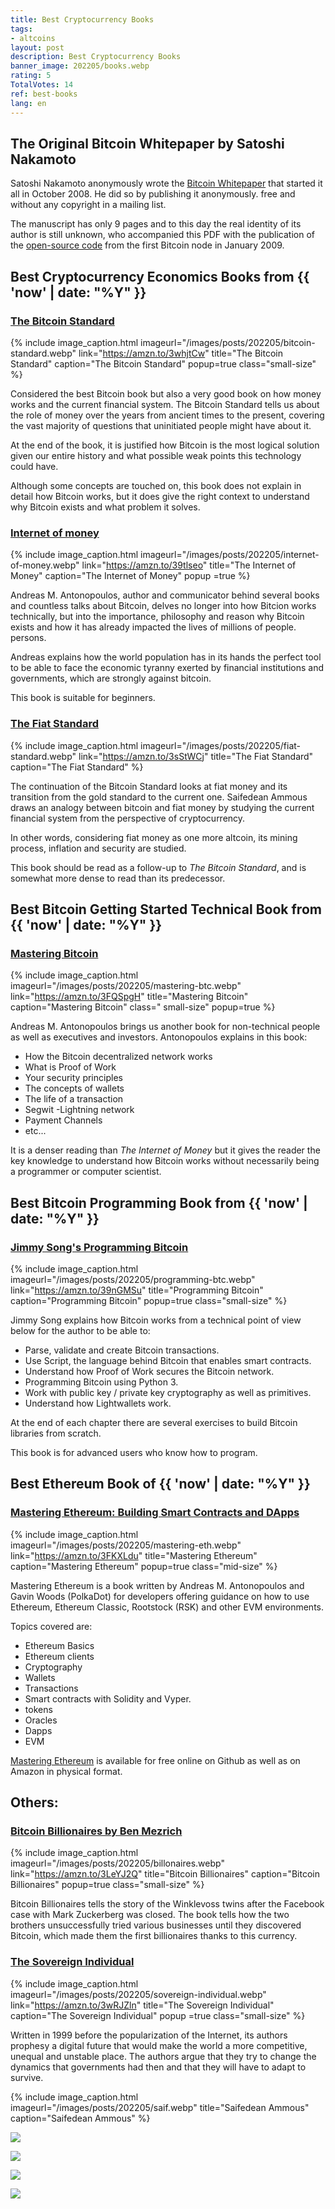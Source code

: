 ```yaml
---
title: Best Cryptocurrency Books
tags:
- altcoins
layout: post
description: Best Cryptocurrency Books
banner_image: 202205/books.webp
rating: 5
TotalVotes: 14
ref: best-books
lang: en
---
```


<style>
.mid-size {
	width:  50%;
}
.small-size {
	width:  30%;
}
.mid-height {
	max-width: 400px;
}
</style>

## The Original Bitcoin Whitepaper by Satoshi Nakamoto

Satoshi Nakamoto anonymously wrote the <a rel="nofollow" href="https://bitcoin.org/bitcoin.pdf">Bitcoin Whitepaper</a> that started it all in October 2008. He did so by publishing it anonymously. free and without any copyright in a mailing list.

The manuscript has only 9 pages and to this day the real identity of its author is still unknown, who accompanied this PDF with the publication of the <a rel="nofollow" href="https://github.com/bitcoin/bitcoin/tree /4405b78d6059e536c36974088a8ed4d9f0f29898">open-source code</a> from the first Bitcoin node in January 2009.


## Best Cryptocurrency Economics Books from {{ 'now' | date: "%Y" }}

### <a rel="nofollow" href="https://amzn.to/3whjtCw" target="_blank">The Bitcoin Standard</a>

{% include image_caption.html imageurl="/images/posts/202205/bitcoin-standard.webp" link="https://amzn.to/3whjtCw" title="The Bitcoin Standard" caption="The Bitcoin Standard" popup=true class="small-size" %}

Considered the best Bitcoin book but also a very good book on how money works and the current financial system. The Bitcoin Standard tells us about the role of money over the years from ancient times to the present, covering the vast majority of questions that uninitiated people might have about it.

At the end of the book, it is justified how Bitcoin is the most logical solution given our entire history and what possible weak points this technology could have.

Although some concepts are touched on, this book does not explain in detail how Bitcoin works, but it does give the right context to understand why Bitcoin exists and what problem it solves.

### <a rel="nofollow" href="https://amzn.to/39tlseo" target="_blank">Internet of money</a>

{% include image_caption.html imageurl="/images/posts/202205/internet-of-money.webp" link="https://amzn.to/39tlseo" title="The Internet of Money" caption="The Internet of Money" popup =true %}

Andreas M. Antonopoulos, author and communicator behind several books and countless talks about Bitcoin, delves no longer into how Bitcion works technically, but into the importance, philosophy and reason why Bitcoin exists and how it has already impacted the lives of millions of people. persons.

Andreas explains how the world population has in its hands the perfect tool to be able to face the economic tyranny exerted by financial institutions and governments, which are strongly against bitcoin.

This book is suitable for beginners.

### <a rel="nofollow" href="https://amzn.to/3sStWCj">The Fiat Standard</a>

{% include image_caption.html imageurl="/images/posts/202205/fiat-standard.webp" link="https://amzn.to/3sStWCj" title="The Fiat Standard" caption="The Fiat Standard" %}

The continuation of the Bitcoin Standard looks at fiat money and its transition from the gold standard to the current one. Saifedean Ammous draws an analogy between bitcoin and fiat money by studying the current financial system from the perspective of cryptocurrency.

In other words, considering fiat money as one more altcoin, its mining process, inflation and security are studied.

This book should be read as a follow-up to *The Bitcoin Standard*, and is somewhat more dense to read than its predecessor.

## Best Bitcoin Getting Started Technical Book from {{ 'now' | date: "%Y" }}

### <a rel="nofollow" href="https://amzn.to/3FQSpgH" target="_blank">Mastering Bitcoin</a>

{% include image_caption.html imageurl="/images/posts/202205/mastering-btc.webp" link="https://amzn.to/3FQSpgH" title="Mastering Bitcoin" caption="Mastering Bitcoin" class=" small-size" popup=true %}

Andreas M. Antonopoulos brings us another book for non-technical people as well as executives and investors. Antonopoulos explains in this book:
- How the Bitcoin decentralized network works
- What is Proof of Work
- Your security principles
- The concepts of wallets
- The life of a transaction
- Segwit
-Lightning network
- Payment Channels
- etc...

It is a denser reading than *The Internet of Money* but it gives the reader the key knowledge to understand how Bitcoin works without necessarily being a programmer or computer scientist.

## Best Bitcoin Programming Book from {{ 'now' | date: "%Y" }}

### <a rel="nofollow" href="https://amzn.to/39nGMSu" target="_blank">Jimmy Song's Programming Bitcoin</a>

{% include image_caption.html imageurl="/images/posts/202205/programming-btc.webp" link="https://amzn.to/39nGMSu" title="Programming Bitcoin" caption="Programming Bitcoin" popup=true class="small-size" %}

Jimmy Song explains how Bitcoin works from a technical point of view below for the author to be able to:

- Parse, validate and create Bitcoin transactions.
- Use Script, the language behind Bitcoin that enables smart contracts.
- Understand how Proof of Work secures the Bitcoin network.
- Programming Bitcoin using Python 3.
- Work with public key / private key cryptography as well as primitives.
- Understand how Lightwallets work.

At the end of each chapter there are several exercises to build Bitcoin libraries from scratch.

This book is for advanced users who know how to program.

## Best Ethereum Book of {{ 'now' | date: "%Y" }}

### <a rel="nofollow" href="https://amzn.to/3FKXLdu" target="_blank">Mastering Ethereum: Building Smart Contracts and DApps</a>

{% include image_caption.html imageurl="/images/posts/202205/mastering-eth.webp" link="https://amzn.to/3FKXLdu" title="Mastering Ethereum" caption="Mastering Ethereum" popup=true class="mid-size" %}

Mastering Ethereum is a book written by Andreas M. Antonopoulos and Gavin Woods (PolkaDot) for developers offering guidance on how to use Ethereum, Ethereum Classic, Rootstock (RSK) and other EVM environments.

Topics covered are:
- Ethereum Basics
- Ethereum clients
- Cryptography
- Wallets
- Transactions
- Smart contracts with Solidity and Vyper.
- tokens
- Oracles
- Dapps
- EVM

<a rel="nofollow" href="https://github.com/ethereumbook/ethereumbook">Mastering Ethereum</a> is available for free online on Github as well as on Amazon in physical format.

## Others:

### <a rel="nofollow" href="https://amzn.to/3LeYJ2Q" target="_blank">Bitcoin Billionaires by Ben Mezrich</a>

{% include image_caption.html imageurl="/images/posts/202205/billonaires.webp" link="https://amzn.to/3LeYJ2Q" title="Bitcoin Billionaires" caption="Bitcoin Billionaires" popup=true class="small-size" %}

Bitcoin Billionaires tells the story of the Winklevoss twins after the Facebook case with Mark Zuckerberg was closed. The book tells how the two brothers unsuccessfully tried various businesses until they discovered Bitcoin, which made them the first billionaires thanks to this currency.

### <a rel="nofollow" href="https://amzn.to/3wRJZln">The Sovereign Individual</a>

{% include image_caption.html imageurl="/images/posts/202205/sovereign-individual.webp" link="https://amzn.to/3wRJZln" title="The Sovereign Individual" caption="The Sovereign Individual" popup =true class="small-size" %}

Written in 1999 before the popularization of the Internet, its authors prophesy a digital future that would make the world a more competitive, unequal and unstable place. The authors argue that they try to change the dynamics that governments had then and that they will have to adapt to survive.

{% include image_caption.html imageurl="/images/posts/202205/saif.webp" title="Saifedean Ammous" caption="Saifedean Ammous" %}

<a href="https://www.amazon.com/Bitcoin-Standard-Decentralized-Alternative-Central/dp/1119473861?crid=29MJOGEUL9H0F&keywords=bitcoin+standard&qid=1652636739&sprefix=bitcoin+standar%2Caps%2C186&sr=8-1&linkCode=li2&tag=mobile0f06845-20&linkId=1734f9d5c90a014fc4a84be23c07e7cf&language=en_US&ref_=as_li_ss_il" target="_blank"><img border="0" src="//ws-na.amazon-adsystem.com/widgets/q?_encoding=UTF8&ASIN=1119473861&Format=_SL160_&ID=AsinImage&MarketPlace=US&ServiceVersion=20070822&WS=1&tag=mobile0f06845-20&language=en_US" ></a><img src="https://ir-na.amazon-adsystem.com/e/ir?t=mobile0f06845-20&language=en_US&l=li2&o=1&a=1119473861" width="1" height="1" border="0" alt="" style="border:none !important; margin:0px !important;" />

<a href="https://www.amazon.com/Fiat-Standard-Slavery-Alternative-Civilization/dp/1544526474?_encoding=UTF8&qid=1653475990&sr=8-1&linkCode=li2&tag=mobile0f06845-20&linkId=636271a1c0d72679c74e8d79a0bab34e&language=en_US&ref_=as_li_ss_il" target="_blank"><img border="0" src="//ws-na.amazon-adsystem.com/widgets/q?_encoding=UTF8&ASIN=1544526474&Format=_SL160_&ID=AsinImage&MarketPlace=US&ServiceVersion=20070822&WS=1&tag=mobile0f06845-20&language=en_US" ></a><img src="https://ir-na.amazon-adsystem.com/e/ir?t=mobile0f06845-20&language=en_US&l=li2&o=1&a=1544526474" width="1" height="1" border="0" alt="" style="border:none !important; margin:0px !important;" />

<a href="https://www.amazon.com/Internet-Money-Andreas-M-Antonopoulos/dp/1537000454?crid=1SY8JL3DMJZ6F&keywords=internet+of+money&qid=1652636767&sprefix=internet+of+mone%2Caps%2C156&sr=8-1&linkCode=li2&tag=mobile0f06845-20&linkId=a1e56bd8a87124dff29af273aad491bd&language=en_US&ref_=as_li_ss_il" target="_blank"><img border="0" src="//ws-na.amazon-adsystem.com/widgets/q?_encoding=UTF8&ASIN=1537000454&Format=_SL160_&ID=AsinImage&MarketPlace=US&ServiceVersion=20070822&WS=1&tag=mobile0f06845-20&language=en_US" ></a><img src="https://ir-na.amazon-adsystem.com/e/ir?t=mobile0f06845-20&language=en_US&l=li2&o=1&a=1537000454" width="1" height="1" border="0" alt="" style="border:none !important; margin:0px !important;" />

<a href="https://www.amazon.com/Internet-Money-Andreas-M-Antonopoulos/dp/1537000454?crid=1SY8JL3DMJZ6F&keywords=internet+of+money&qid=1652636767&sprefix=internet+of+mone%2Caps%2C156&sr=8-1&linkCode=li3&tag=mobile0f06845-20&linkId=e09ff821247a72bcaec942805ad6f386&language=en_US&ref_=as_li_ss_il" target="_blank"><img border="0" src="//ws-na.amazon-adsystem.com/widgets/q?_encoding=UTF8&ASIN=1537000454&Format=_SL250_&ID=AsinImage&MarketPlace=US&ServiceVersion=20070822&WS=1&tag=mobile0f06845-20&language=en_US" ></a><img src="https://ir-na.amazon-adsystem.com/e/ir?t=mobile0f06845-20&language=en_US&l=li3&o=1&a=1537000454" width="1" height="1" border="0" alt="" style="border:none !important; margin:0px !important;" />